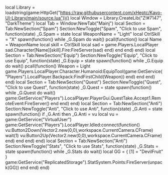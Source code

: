 local Library = loadstring(game:HttpGet("https://raw.githubusercontent.com/xHeptc/Kavo-UI-Library/main/source.lua"))()
local Window = Library.CreateLib("Z!#7147", "DarkTheme")
local Tab = Window:NewTab("Mainj")
local Section = Tab:NewSection("Spam")
Section:NewToggle("Spam", "Click to use Spam", function(state)
_G.Spam = state
local WeaponName = "Light"
local CtrlSkill =  "X"
spawn(function()
while _G.Spam do wait()
    pcall(function()
    local Name = WeaponName
    local skill = CtrlSkill
    local sad = game.Players.LocalPlayer
    sad.Character[Name][skill].Fire:FireServer(sad)
    end)
end
end)
end)
local Section = Tab:NewSection("Equip")
Section:NewToggle("Equip", "Click to use Equip", function(state)
_G.Equip = state
spawn(function()
        while _G.Equip do wait()
            pcall(function()
            Weapon = Light     
            game.Players.LocalPlayer.Character.Humanoid:EquipTool(game:GetService("Players").LocalPlayer.Backpack:FindFirstChild(Weapon))
        end)
end
end)
end)
local Section = Tab:NewSection("Quest")
Section:NewToggle("Quest", "Click to use Quest", function(state)
_G.Quest = state
spawn(function()
while _G.Quest do wait()
game:GetService("Players").LocalPlayer.PlayerGui.QuestTake.Accept1.RemoteEvent:FireServer()
end
end)
end)
local Section = Tab:NewSection("Anti")
Section:NewToggle("Anti", "Click to use Anti", function(state)
_G.Anti = state
spawn(function()
    if _G.Anti then
        _G.Anti = vu
        local vu = game:GetService("VirtualUser")
    game:GetService("Players").LocalPlayer.Idled:connect(function()
        vu:Button2Down(Vector2.new(0,0),workspace.CurrentCamera.CFrame)
        wait(1)
        vu:Button2Up(Vector2.new(0,0),workspace.CurrentCamera.CFrame)
    end)
end
end)
end)
local Section = Tab:NewSection("Anti")
Section:NewToggle("Stats", "Click to use Stats", function(state)
_G.Stats = state
spawn(function()
while _G.Stats do wait()
local GG = {
    [1] = "DevilFruit"
    }
game:GetService("ReplicatedStorage").StatSystem.Points:FireServer(unpack(GG))
end
end)
end)
